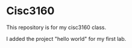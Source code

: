 # Cisc3160
This repository is for my cisc3160 class.

I added the project "hello world" for my first lab.
